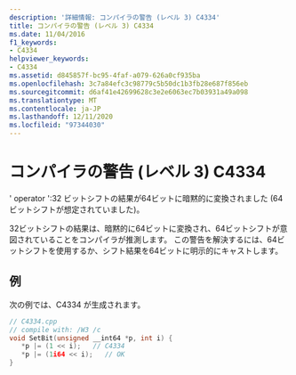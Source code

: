 ```yaml
---
description: '詳細情報: コンパイラの警告 (レベル 3) C4334'
title: コンパイラの警告 (レベル 3) C4334
ms.date: 11/04/2016
f1_keywords:
- C4334
helpviewer_keywords:
- C4334
ms.assetid: d845857f-bc95-4faf-a079-626a0cf935ba
ms.openlocfilehash: 3c7a84efc3c98779c5b50dc1b3fb28e687f856eb
ms.sourcegitcommit: d6af41e42699628c3e2e6063ec7b03931a49a098
ms.translationtype: MT
ms.contentlocale: ja-JP
ms.lasthandoff: 12/11/2020
ms.locfileid: "97344030"
---
```

# <a name="compiler-warning-level-3-c4334"></a>コンパイラの警告 (レベル 3) C4334

' operator ':32 ビットシフトの結果が64ビットに暗黙的に変換されました (64 ビットシフトが想定されていました)。

32ビットシフトの結果は、暗黙的に64ビットに変換され、64ビットシフトが意図されていることをコンパイラが推測します。  この警告を解決するには、64ビットシフトを使用するか、シフト結果を64ビットに明示的にキャストします。

## <a name="example"></a>例

次の例では、C4334 が生成されます。

```cpp
// C4334.cpp
// compile with: /W3 /c
void SetBit(unsigned __int64 *p, int i) {
   *p |= (1 << i);   // C4334
   *p |= (1i64 << i);   // OK
}
```
